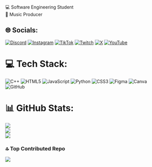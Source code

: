 💻 Software Engineering Student </br>
🎹 Music Producer </br>

## 🌐 Socials:
[![Discord](https://img.shields.io/badge/Discord-%237289DA.svg?logo=discord&logoColor=white)](https://discord.gg/eQbe6VVDpd) [![Instagram](https://img.shields.io/badge/Instagram-%23E4405F.svg?logo=Instagram&logoColor=white)](https://instagram.com/lostboywav) [![TikTok](https://img.shields.io/badge/TikTok-%23000000.svg?logo=TikTok&logoColor=white)](https://tiktok.com/@lostboywav) [![Twitch](https://img.shields.io/badge/Twitch-%239146FF.svg?logo=Twitch&logoColor=white)](https://twitch.tv/producerhomies) [![X](https://img.shields.io/badge/X-black.svg?logo=X&logoColor=white)](https://x.com/lostboywav) [![YouTube](https://img.shields.io/badge/YouTube-%23FF0000.svg?logo=YouTube&logoColor=white)](https://youtube.com/@producerhomies) 

# 💻 Tech Stack:
![C++](https://img.shields.io/badge/c++-%2300599C.svg?style=for-the-badge&logo=c%2B%2B&logoColor=white) ![HTML5](https://img.shields.io/badge/html5-%23E34F26.svg?style=for-the-badge&logo=html5&logoColor=white) ![JavaScript](https://img.shields.io/badge/javascript-%23323330.svg?style=for-the-badge&logo=javascript&logoColor=%23F7DF1E) ![Python](https://img.shields.io/badge/python-3670A0?style=for-the-badge&logo=python&logoColor=ffdd54) ![CSS3](https://img.shields.io/badge/css3-%231572B6.svg?style=for-the-badge&logo=css3&logoColor=white) ![Figma](https://img.shields.io/badge/figma-%23F24E1E.svg?style=for-the-badge&logo=figma&logoColor=white) ![Canva](https://img.shields.io/badge/Canva-%2300C4CC.svg?style=for-the-badge&logo=Canva&logoColor=white) ![GitHub](https://img.shields.io/badge/github-%23121011.svg?style=for-the-badge&logo=github&logoColor=white)

# 📊 GitHub Stats:
![](https://github-readme-stats.vercel.app/api?username=mahlatsewav&theme=dark&hide_border=false&include_all_commits=false&count_private=false)<br/>
![](https://nirzak-streak-stats.vercel.app/?user=mahlatsewav&theme=dark&hide_border=false)<br/>
![](https://github-readme-stats.vercel.app/api/top-langs/?username=mahlatsewav&theme=dark&hide_border=false&include_all_commits=false&count_private=false&layout=compact)

### 🔝 Top Contributed Repo
![](https://github-contributor-stats.vercel.app/api?username=mahlatsewav&limit=5&theme=dark&combine_all_yearly_contributions=true)
